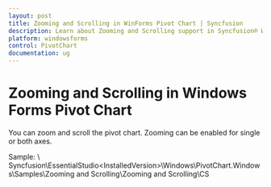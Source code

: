 ```yaml
---
layout: post
title: Zooming and Scrolling in WinForms Pivot Chart | Syncfusion
description: Learn about Zooming and Scrolling support in Syncfusion® Windows Forms Pivot Chart control and more details.
platform: windowsforms
control: PivotChart
documentation: ug
---
```


# Zooming and Scrolling in Windows Forms Pivot Chart

You can zoom and scroll the pivot chart. Zooming can be enabled for single or both axes.

Sample: <InstalledLocation>\ Syncfusion\EssentialStudio\<InstalledVersion>\Windows\PivotChart.Windows\Samples\Zooming and Scrolling\Zooming and Scrolling\CS
